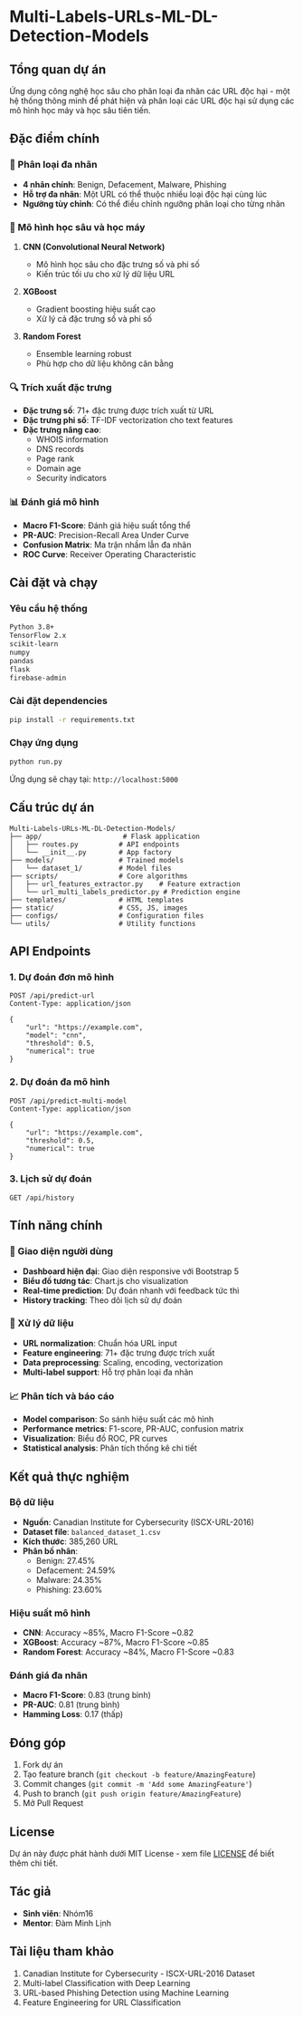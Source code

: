 # Multi-Labels-URLs-ML-DL-Detection-Models

## Tổng quan dự án

Ứng dụng công nghệ học sâu cho phân loại đa nhãn các URL độc hại - một hệ thống thông minh để phát hiện và phân loại các URL độc hại sử dụng các mô hình học máy và học sâu tiên tiến.

## Đặc điểm chính

### 🎯 Phân loại đa nhãn

- **4 nhãn chính**: Benign, Defacement, Malware, Phishing
- **Hỗ trợ đa nhãn**: Một URL có thể thuộc nhiều loại độc hại cùng lúc
- **Ngưỡng tùy chỉnh**: Có thể điều chỉnh ngưỡng phân loại cho từng nhãn

### 🤖 Mô hình học sâu và học máy

1. **CNN (Convolutional Neural Network)**

   - Mô hình học sâu cho đặc trưng số và phi số
   - Kiến trúc tối ưu cho xử lý dữ liệu URL

2. **XGBoost**

   - Gradient boosting hiệu suất cao
   - Xử lý cả đặc trưng số và phi số

3. **Random Forest**
   - Ensemble learning robust
   - Phù hợp cho dữ liệu không cân bằng

### 🔍 Trích xuất đặc trưng

- **Đặc trưng số**: 71+ đặc trưng được trích xuất từ URL
- **Đặc trưng phi số**: TF-IDF vectorization cho text features
- **Đặc trưng nâng cao**:
  - WHOIS information
  - DNS records
  - Page rank
  - Domain age
  - Security indicators

### 📊 Đánh giá mô hình

- **Macro F1-Score**: Đánh giá hiệu suất tổng thể
- **PR-AUC**: Precision-Recall Area Under Curve
- **Confusion Matrix**: Ma trận nhầm lẫn đa nhãn
- **ROC Curve**: Receiver Operating Characteristic

## Cài đặt và chạy

### Yêu cầu hệ thống

```bash
Python 3.8+
TensorFlow 2.x
scikit-learn
numpy
pandas
flask
firebase-admin
```

### Cài đặt dependencies

```bash
pip install -r requirements.txt
```

### Chạy ứng dụng

```bash
python run.py
```

Ứng dụng sẽ chạy tại: `http://localhost:5000`

## Cấu trúc dự án

```
Multi-Labels-URLs-ML-DL-Detection-Models/
├── app/                    # Flask application
│   ├── routes.py          # API endpoints
│   └── __init__.py        # App factory
├── models/                # Trained models
│   └── dataset_1/         # Model files
├── scripts/               # Core algorithms
│   ├── url_features_extractor.py    # Feature extraction
│   └── url_multi_labels_predictor.py # Prediction engine
├── templates/             # HTML templates
├── static/                # CSS, JS, images
├── configs/               # Configuration files
└── utils/                 # Utility functions
```

## API Endpoints

### 1. Dự đoán đơn mô hình

```http
POST /api/predict-url
Content-Type: application/json

{
    "url": "https://example.com",
    "model": "cnn",
    "threshold": 0.5,
    "numerical": true
}
```

### 2. Dự đoán đa mô hình

```http
POST /api/predict-multi-model
Content-Type: application/json

{
    "url": "https://example.com",
    "threshold": 0.5,
    "numerical": true
}
```

### 3. Lịch sử dự đoán

```http
GET /api/history
```

## Tính năng chính

### 🎨 Giao diện người dùng

- **Dashboard hiện đại**: Giao diện responsive với Bootstrap 5
- **Biểu đồ tương tác**: Chart.js cho visualization
- **Real-time prediction**: Dự đoán nhanh với feedback tức thì
- **History tracking**: Theo dõi lịch sử dự đoán

### 🔄 Xử lý dữ liệu

- **URL normalization**: Chuẩn hóa URL input
- **Feature engineering**: 71+ đặc trưng được trích xuất
- **Data preprocessing**: Scaling, encoding, vectorization
- **Multi-label support**: Hỗ trợ phân loại đa nhãn

### 📈 Phân tích và báo cáo

- **Model comparison**: So sánh hiệu suất các mô hình
- **Performance metrics**: F1-score, PR-AUC, confusion matrix
- **Visualization**: Biểu đồ ROC, PR curves
- **Statistical analysis**: Phân tích thống kê chi tiết

## Kết quả thực nghiệm

### Bộ dữ liệu

- **Nguồn**: Canadian Institute for Cybersecurity (ISCX-URL-2016)
- **Dataset file**: `balanced_dataset_1.csv`
- **Kích thước**: 385,260 URL
- **Phân bố nhãn**:
  - Benign: 27.45%
  - Defacement: 24.59%
  - Malware: 24.35%
  - Phishing: 23.60%

### Hiệu suất mô hình

- **CNN**: Accuracy ~85%, Macro F1-Score ~0.82
- **XGBoost**: Accuracy ~87%, Macro F1-Score ~0.85
- **Random Forest**: Accuracy ~84%, Macro F1-Score ~0.83

### Đánh giá đa nhãn

- **Macro F1-Score**: 0.83 (trung bình)
- **PR-AUC**: 0.81 (trung bình)
- **Hamming Loss**: 0.17 (thấp)

## Đóng góp

1. Fork dự án
2. Tạo feature branch (`git checkout -b feature/AmazingFeature`)
3. Commit changes (`git commit -m 'Add some AmazingFeature'`)
4. Push to branch (`git push origin feature/AmazingFeature`)
5. Mở Pull Request

## License

Dự án này được phát hành dưới MIT License - xem file [LICENSE](LICENSE) để biết thêm chi tiết.

## Tác giả

- **Sinh viên**: Nhóm16
- **Mentor**: Đàm Minh Lịnh

## Tài liệu tham khảo

1. Canadian Institute for Cybersecurity - ISCX-URL-2016 Dataset
2. Multi-label Classification with Deep Learning
3. URL-based Phishing Detection using Machine Learning
4. Feature Engineering for URL Classification

